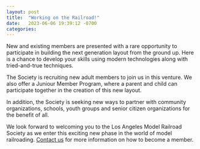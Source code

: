 ```yaml
---
layout: post
title:  "Working on the Railroad!"
date:   2023-06-06 19:39:12 -0700
categories:
---
```

New and existing members are presented with a rare opportunity to participate in building the next
generation layout from the ground up. Here is a chance to develop your skills using modern
technologies along with tried-and-true techniques.

The Society is recruiting new adult members to join us in this venture. We also offer a Juniour
Member Program, where a parent and child can participate together in the creation of this new
layout.

In addition, the Society is seeking new ways to partner with community organizations, schools,
youth groups and senior citizen organizations for the benefit of all.

We look forward to welcoming you to the Los Angeles Model Railroad Society as we enter this exciting
new phase in the world of model railroading. [Contact us](/contact/) for more information on how to become a
member.

